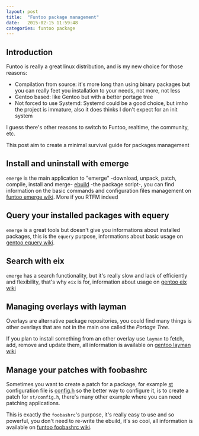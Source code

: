 ```yaml
---
layout: post
title:  "Funtoo package management"
date:   2015-02-15 11:59:48
categories: funtoo package
---
```


## Introduction

Funtoo is really a great linux distribution, and is my new choice for those reasons:

- Compilation from source: it's more long than using binary packages but you can really feet you installation to your needs, not more, not less
- Gentoo based: like Gentoo but with a better portage tree
- Not forced to use Systemd: Systemd could be a good choice, but imho the project is immature, also it does thinks I don't expect for an init system

I guess there's other reasons to switch to Funtoo, realtime, the community, etc.

This post aim to create a minimal survival guide for packages management

## Install and uninstall with emerge

`emerge` is the main application to "emerge" -download, unpack, patch,  compile, install and merge- [ebuild][ebuild] -the package script-, you can find information on the basic commands and configuration files management on [funtoo emerge wiki][emergewiki]. More if you RTFM indeed

## Query your installed packages with equery

`emerge` is a great tools but doesn't give you informations about installed packages, this is the `equery` purpose, informations about basic usage on [gentoo equery wiki][equerywiki].

## Search with eix

`emerge` has a search functionality, but it's really slow and lack of efficiently and flexibility, that's why `eix` is for, information about usage on [gentoo eix wiki][eixwiki]

## Managing overlays with layman

Overlays are alternative package repositories, you could find many things is other overlays that are not in the main one called the *Portage Tree*.

If you plan to install something from an other overlay use `layman` to fetch, add, remove and update them, all information is available on [gentoo layman wiki][laymanwiki]

## Manage your patches with foobashrc

Sometimes you want to create a patch for a package, for example [st][st] configuration file is [config.h][config.h] so the better way to configure it, is to create a patch for `st/config.h`, there's many other example where you can need patching applications.

This is exactly the `foobashrc`'s purpose, it's really easy to use and so powerful, you don't need to re-write the ebuild, it's so cool, all information is available on [funtoo foobashrc wiki][foobashrcwiki].

[ebuild]: http://wiki.gentoo.org/wiki/Basic_guide_to_write_Gentoo_Ebuilds
[emergewiki]: http://www.funtoo.org/Emerge
[equerywiki]: http://wiki.gentoo.org/wiki/Equery
[eixwiki]: http://wiki.gentoo.org/wiki/Eix
[laymanwiki]: http://wiki.gentoo.org/wiki/Layman
[st]: http://st.suckless.org/
[config.h]: http://git.suckless.org/st/tree/config.def.h
[foobashrcwiki]: http://www.funtoo.org/Applying_Local_Patches_to_Ebuilds
